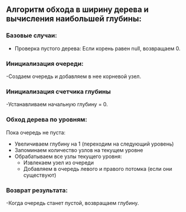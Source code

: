 ## Алгоритм обхода в ширину дерева и вычисления наибольшей глубины:

### Базовые случаи:
- Проверка пустого дерева: Если корень равен null, возвращаем 0.
### Инициализация очереди:
-Создаем очередь и добавляем в нее корневой узел.

### Инициализация счетчика глубины
-Устанавливаем начальную глубину = 0.

### Обход дерева по уровням:
Пока очередь не пуста:

- Увеличиваем глубину на 1 (переходим на следующий уровень)
- Запоминаем количество узлов на текущем уровне
- Обрабатываем все узлы текущего уровня:
  - Извлекаем узел из очереди
  - Добавляем в очередь левого и правого потомка (если они существуют)
### Возврат результата: 
-Когда очередь станет пустой, возвращаем глубину.